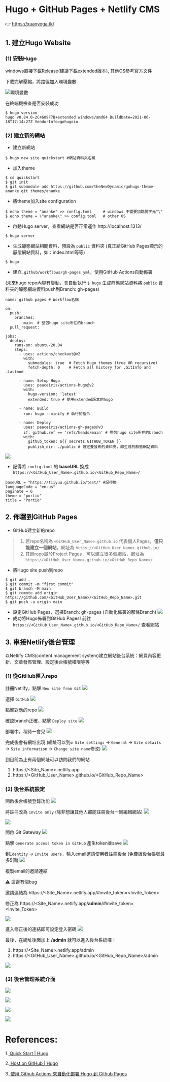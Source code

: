 # Hugo + GitHub Pages + Netlify CMS

👉 https://xuanyoga.tk/

## 1. 建立Hugo Website

### (1) 安裝Hugo
windows直接下載[Release](https://github.com/gohugoio/hugo/releases)(建議下載extended版本), 其他OS參考[官方文件](https://gohugo.io/getting-started/installing/)

下載完解壓縮，將路徑加入環境變數

![環境變數](https://imgur.com/716mcpz.png)

在終端機檢查是否安裝成功
```
$ hugo version
hugo v0.84.0-2C4689F7B+extended windows/amd64 BuildDate=2021-06-18T17:14:27Z VendorInfo=gohugoio
```

### (2) 建立新的網站
* 建立新網站
```
$ hugo new site quickstart #網站資料夾名稱
```
* 加入theme
```
$ cd quickstart
$ git init
$ git submodule add https://github.com/theNewDynamic/gohugo-theme-ananke.git themes/ananke
```
* 將theme加入site configuration
```
$ echo theme = "ananke" >> config.toml     # windows 不需要加跳脫字元"\"
$ echo theme = \"ananke\" >> config.toml   # other OS
```
* 啟動Hugo server，查看網站是否正常運作 http://localhost:1313/
```
$ hugo server
```
* 生成靜態網站相關資料，預設為 `public` 資料夾
(真正給GitHub Pages顯示的靜態網站資料，如：index.html等等)
```
$ hugo
```
* 建立`.github/workflows/gh-pages.yml`，使用GitHub Actions自動佈署

(未來hugo repo內容有變動，會自動執行 `$ hugo` 生成靜態網站資料將 `public` 資料夾的靜態網站資料push到Branch: gh-pages)
```yaml=
name: github pages # Workflow名稱

on:
  push:
    branches:
      - main  # 整包hugo site所在的branch
  pull_request:

jobs:
  deploy:
    runs-on: ubuntu-20.04
    steps:
      - uses: actions/checkout@v2
        with:
          submodules: true  # Fetch Hugo themes (true OR recursive)
          fetch-depth: 0    # Fetch all history for .GitInfo and .Lastmod

      - name: Setup Hugo
        uses: peaceiris/actions-hugo@v2
        with:
          hugo-version: 'latest'
          extended: true # 使用extended版本的hugo

      - name: Build
        run: hugo --minify # 執行的指令

      - name: Deploy
        uses: peaceiris/actions-gh-pages@v3
        if: github.ref == 'refs/heads/main' # 整包hugo site所在的branch
        with:
          github_token: ${{ secrets.GITHUB_TOKEN }}
          publish_dir: ./public # 設定要發布的資料夾，即生成的靜態網站資料
```
![](https://i.imgur.com/h2GIwyM.png)
* 記得將 `config.toml` 的 **baseURL** 換成 `https://<GitHub_User_Name>.github.io/<GitHub_Repo_Name>/`
```toml=
baseURL = "https://tiiyuu.github.io/test/" #記得換
languageCode = "en-us"
paginate = 6
theme = "portio"
title = "Portio"
```


## 2. 佈署到GitHub Pages
* GitHub建立新的repo
> 1. 若repo名稱為 `<GitHub_User_Name>.github.io` 代表個人Pages，__僅只能建立一個網站__，網址為 `https://<GitHub_User_Name>.github.io/`
> 2. 其餘repo屬於Project Pages，可以建立很多個網站，網址為 `https://<GitHub_User_Name>.github.io/<GitHub_Repo_Name>/`
* 將Hugo site push到repo
```
$ git add .
$ git commit -m "first commit"
$ git branch -M main
$ git remote add origin https://github.com/<GitHub_User_Name>/<GitHub_Repo_Name>.git
$ git push -u origin main
```
* 設定GitHub Pages，選擇Branch: gh-pages (自動化佈署的那條Branch)
![](https://imgur.com/BWGvmxA.png)
* 成功將Hugo佈署到GitHub Pages!
前往 `https://<GitHub_User_Name>.github.io/<GitHub_Repo_Name>/` 查看網站

## 3. 串接Netlify後台管理

以Netlify CMS(content management system)建立網站後台系統：網頁內容更新、文章發佈管理、設定後台帳號權限等等

### (1) 從GitHub匯入repo
註冊Netlify，點擊 `New site from Git`
![](https://i.imgur.com/oJPe20N.png)

選擇 `GitHub`
![](https://i.imgur.com/Lyr54CN.png)

點擊對應的repo
![](https://i.imgur.com/I8mtUCp.png)

確認branch正確，點擊 `Deploy site`
![](https://i.imgur.com/qOVOIsG.png)

部署中，稍待一會兒
![](https://i.imgur.com/ishw0Li.png)

完成後會有網址出現
(網址可以到`⚙ Site settings` → `General` → `Site details` → `Site information` → `Change site name`修改)
![](https://i.imgur.com/WsdPx6e.png)

到目前為止有兩個網址可以訪問我們的網站
1. https://<Site_Name>.netlify.app
2. https://<GitHub_User_Name>.github.io/<GitHub_Repo_Name>

### (2) 後台系統設定
開啟後台帳號登錄功能
![](https://i.imgur.com/kEiYEGf.png)

將註冊改為 `invite only` (除非想讓其他人都能註冊後台一同編輯網站)
![](https://i.imgur.com/uUJVUKD.png)

![](https://i.imgur.com/Q6MweMh.png)

開啟 Git Gateway
![](https://i.imgur.com/EofT3Go.png)

點擊 `Generate access token in GitHub` 產生token並save
![](https://i.imgur.com/z2BD98Z.png)

到`Identity` → `Invite users`，輸入email邀請使用者註冊後台 (免費版後台帳號最多5個)
![](https://i.imgur.com/ztjLtLB.png)

複製email的邀請連結

⚠️ 這邊有個bug

邀請連結為 https://<Site_Name>.netlify.app/#invite_token=<Invite_Token>

修正為 https://<Site_Name>.netlify.app/**admin**/#invite_token=<Invite_Token>

![](https://i.imgur.com/LdFV0d4.png)

進入修正後的連結即可設定登入密碼
![](https://i.imgur.com/L6GrIMW.png)


最後，在網址後面加上 **/admin** 就可以進入後台系統囉！
1. https://<Site_Name>.netlify.app/admin
2. https://<GitHub_User_Name>.github.io/<GitHub_Repo_Name>/admin

![](https://i.imgur.com/PAKUQno.png)

### (3) 後台管理系統介面
![](https://i.imgur.com/EzxMY4n.png)

![](https://i.imgur.com/xIufzrc.png)

![](https://i.imgur.com/UcGaQJU.png)

![](https://i.imgur.com/q1pQF6z.png)
  
# References:
1.[ Quick Start | Hugo](https://gohugo.io/getting-started/quick-start/)

2.[ Host on GitHub | Hugo](https://gohugo.io/hosting-and-deployment/hosting-on-github/)

3.[ 使用 Github Actions 來自動化部署 Hugo 到 Github Pages](https://blog.puckwang.com/post/2020/use-github-actions-deploy-hugo/)
